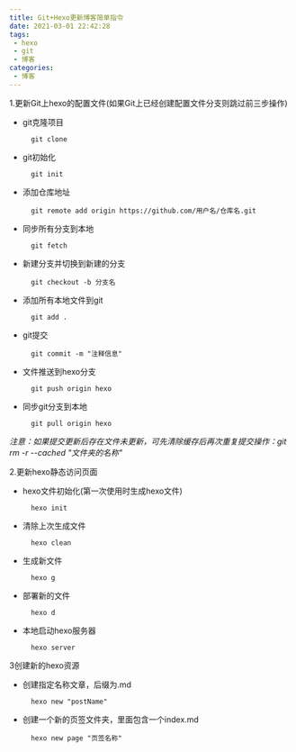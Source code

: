 ```yaml
---
title: Git+Hexo更新博客简单指令
date: 2021-03-01 22:42:28
tags: 
 - hexo
 - git
 - 博客
categories: 
 - 博客
---
```

1.更新Git上hexo的配置文件(如果Git上已经创建配置文件分支则跳过前三步操作)

* git克隆项目
		
		git clone

* git初始化

        git init

* 添加仓库地址
   
        git remote add origin https://github.com/用户名/仓库名.git
		
* 同步所有分支到本地
		
		git fetch

* 新建分支并切换到新建的分支

        git checkout -b 分支名

* 添加所有本地文件到git
    
        git add .

* git提交

        git commit -m "注释信息"

* 文件推送到hexo分支

        git push origin hexo
		
* 同步git分支到本地
		
		git pull origin hexo


*注意：如果提交更新后存在文件未更新，可先清除缓存后再次重复提交操作：git rm -r --cached "文件夹的名称"*

2.更新hexo静态访问页面

* hexo文件初始化(第一次使用时生成hexo文件)

		hexo init
		
* 清除上次生成文件
    
        hexo clean

* 生成新文件
    
        hexo g

* 部署新的文件
    
        hexo d

* 本地启动hexo服务器
		
		hexo server

3创建新的hexo资源

* 创建指定名称文章，后缀为.md

        hexo new "postName"

* 创建一个新的页签文件夹，里面包含一个index.md
    
        hexo new page "页签名称"

